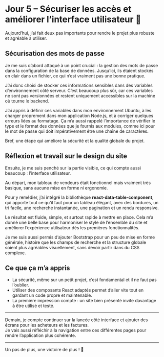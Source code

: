 # Jour 5 – Sécuriser les accès et améliorer l’interface utilisateur 🎨

Aujourd’hui, j’ai fait deux pas importants pour rendre le projet plus robuste et agréable à utiliser.

## Sécurisation des mots de passe

Je me suis d’abord attaqué à un point crucial : la gestion des mots de passe dans la configuration de la base de données. Jusqu’ici, ils étaient stockés en clair dans un fichier, ce qui n’est vraiment pas une bonne pratique.

J’ai donc choisi de stocker ces informations sensibles dans des variables d’environnement côté serveur. C’est beaucoup plus sûr, car ces variables ne sont pas versionnées et restent uniquement accessibles sur la machine où tourne le backend.

J’ai appris à définir ces variables dans mon environnement Ubuntu, à les charger proprement dans mon application Node.js, et à corriger quelques erreurs liées au formatage. Ça m’a aussi rappelé l’importance de vérifier le type et le format des données que je fournis aux modules, comme ici pour le mot de passe qui doit impérativement être une chaîne de caractères.

Bref, une étape qui améliore la sécurité et la qualité globale du projet.

## Réflexion et travail sur le design du site

Ensuite, je me suis penché sur la partie visible, ce qui compte aussi beaucoup : l’interface utilisateur.

Au départ, mon tableau de vendeurs était fonctionnel mais vraiment très basique, sans aucune mise en forme ni ergonomie.

Pour y remédier, j’ai intégré la bibliothèque **react-data-table-component**, qui apporte tout ce qu’il faut pour un tableau élégant, avec des bordures, un tri facile, une recherche instantanée, une pagination et un rendu responsive.

Le résultat est fluide, simple, et surtout rapide à mettre en place. Cela m’a donné une belle base pour harmoniser le style de l’ensemble du site et améliorer l’expérience utilisateur dès les premières fonctionnalités.

Je me suis aussi permis d’ajouter Bootstrap pour un peu de mise en forme générale, histoire que les champs de recherche et la structure globale soient plus agréables visuellement, sans devoir partir dans du CSS complexe.

## Ce que ça m’a appris

- La sécurité, même sur un petit projet, c’est fondamental et il ne faut pas l’oublier.  
- Utiliser des composants React adaptés permet d’aller vite tout en gardant un code propre et maintenable.  
- La première impression compte : un site bien présenté invite davantage à être utilisé et testé.

---

Demain, je compte continuer sur la lancée côté interface et ajouter des écrans pour les acheteurs et les factures.  
Je vais aussi réfléchir à la navigation entre ces différentes pages pour rendre l’application plus cohérente.

---

Un pas de plus, une victoire de plus ! 🚀
